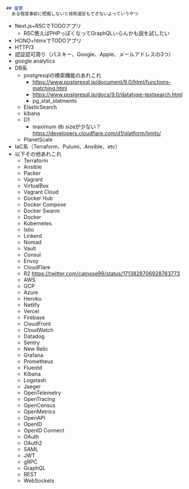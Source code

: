 #

```md
## 留意
- ある程度事前に把握しないと技術選定もできないよっていうやつ
```

- Next.js+RSCでTODOアプリ
  - RSC使えばPHPっぽくなってGraphQLいらんかも説を試したい
- HONO+htmxでTODOアプリ
- HTTP/3
- 認証認可周り（パスキー、Google、Apple、メールアドレスの3つ）
- google analytics
- DB系
  - postgresqlの検索機能のあれこれ
    - <https://www.postgresql.jp/document/9.0/html/functions-matching.html>
    - <https://www.postgresql.jp/docs/9.0/datatype-textsearch.html>
    - pg_stat_statments
  - ElasticSearch
  - kibana
  - D1
    - maximum db sizeが少ない？ <https://developers.cloudflare.com/d1/platform/limits/>
  - PlanetScale
- IaC系（Terraform、Pulumi、Ansible、etc）
- 以下その他あれこれ
  - Terraform
  - Ansible
  - Packer
  - Vagrant
  - VirtualBox
  - Vagrant Cloud
  - Docker Hub
  - Docker Compose
  - Docker Swarm
  - Docker
  - Kubernetes
  - Istio
  - Linkerd
  - Nomad
  - Vault
  - Consul
  - Envoy
  - CloudFlare
  - R2 <https://twitter.com/catnose99/status/1713828706928783773>
  - AWS
  - GCP
  - Azure
  - Heroku
  - Netlify
  - Vercel
  - Firebase
  - CloudFront
  - CloudWatch
  - Datadog
  - Sentry
  - New Relic
  - Grafana
  - Prometheus
  - Fluentd
  - Kibana
  - Logstash
  - Jaeger
  - OpenTelemetry
  - OpenTracing
  - OpenCensus
  - OpenMetrics
  - OpenAPI
  - OpenID
  - OpenID Connect
  - OAuth
  - OAuth2
  - SAML
  - JWT
  - gRPC
  - GraphQL
  - REST
  - WebSockets
